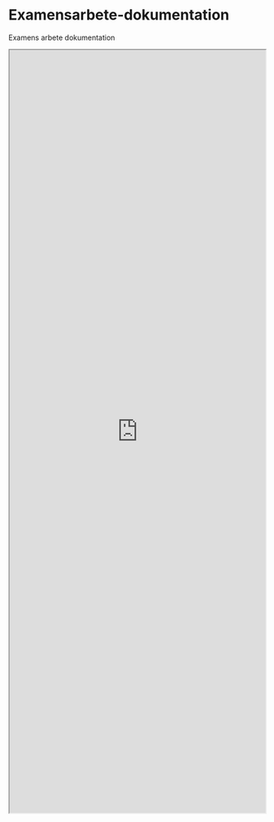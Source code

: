 # Examensarbete-dokumentation
Examens arbete dokumentation

<iframe src="https://github.com/blitzes27/Examensarbete-dokumentation/blob/main/Tecnical%20documentation.pdf" width="100%" height="1500px">
</iframe>